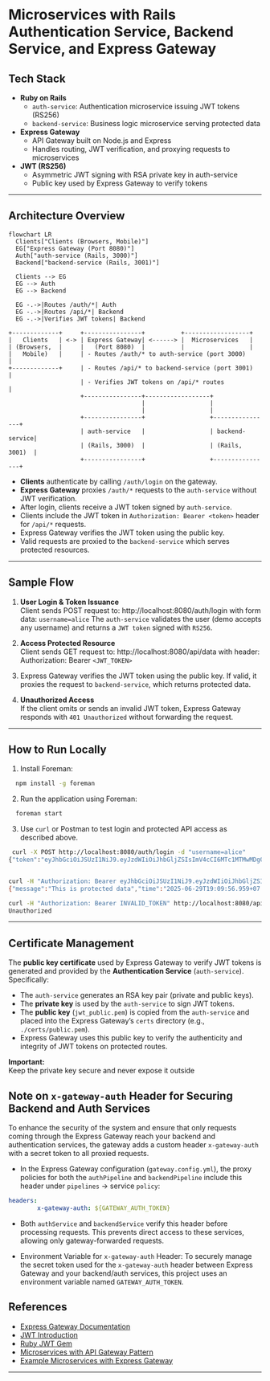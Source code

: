 # Microservices with Rails Authentication Service, Backend Service, and Express Gateway

## Tech Stack

- **Ruby on Rails**
    - `auth-service`: Authentication microservice issuing JWT tokens (RS256)
    - `backend-service`: Business logic microservice serving protected data
- **Express Gateway**
    - API Gateway built on Node.js and Express
    - Handles routing, JWT verification, and proxying requests to microservices
- **JWT (RS256)**
    - Asymmetric JWT signing with RSA private key in auth-service
    - Public key used by Express Gateway to verify tokens

---

## Architecture Overview
```mermaid
flowchart LR
  Clients["Clients (Browsers, Mobile)"]
  EG["Express Gateway (Port 8080)"]
  Auth["auth-service (Rails, 3000)"]
  Backend["backend-service (Rails, 3001)"]

  Clients --> EG
  EG --> Auth
  EG --> Backend

  EG -.->|Routes /auth/*| Auth
  EG -.->|Routes /api/*| Backend
  EG -.->|Verifies JWT tokens| Backend
```
```text
+-------------+     +----------------+          +------------------+
|   Clients   | <-> | Express Gateway| <------> |  Microservices   |
| (Browsers,  |     |   (Port 8080)  |          |                  |
|   Mobile)   |     | - Routes /auth/* to auth-service (port 3000)         |
+-------------+     | - Routes /api/* to backend-service (port 3001)       |
                    | - Verifies JWT tokens on /api/* routes                |
                    +----------------+------------------+
                                     |                  |
                                     |                  |
                    +----------------+                  +----------------+
                    | auth-service   |                  | backend-service|
                    | (Rails, 3000)  |                  | (Rails, 3001)  |
                    +----------------+                  +----------------+
```

- **Clients** authenticate by calling `/auth/login` on the gateway.
- **Express Gateway** proxies `/auth/*` requests to the `auth-service` without JWT verification.
- After login, clients receive a JWT token signed by `auth-service`.
- Clients include the JWT token in `Authorization: Bearer <token>` header for `/api/*` requests.
- Express Gateway verifies the JWT token using the public key.
- Valid requests are proxied to the `backend-service` which serves protected resources.

---

## Sample Flow

1. **User Login & Token Issuance**  
   Client sends POST request to:  http://localhost:8080/auth/login with form data: `username=alice`
   The `auth-service` validates the user (demo accepts any username) and returns a `JWT token` signed with `RS256`.

2. **Access Protected Resource**  
   Client sends GET request to:  http://localhost:8080/api/data with header:  Authorization: Bearer `<JWT_TOKEN>`

3. Express Gateway verifies the JWT token using the public key. If valid, it proxies the request to `backend-service`, which returns protected data.

3. **Unauthorized Access**  
   If the client omits or sends an invalid JWT token, Express Gateway responds with `401 Unauthorized` without forwarding the request.

---

## How to Run Locally
1. Install Foreman:
```bash
  npm install -g foreman
```
2. Run the application using Foreman:
```bash
  foreman start
```
3. Use `curl` or Postman to test login and protected API access as described above.
```bash
 curl -X POST http://localhost:8080/auth/login -d "username=alice"
{"token":"eyJhbGciOiJSUzI1NiJ9.eyJzdWIiOiJhbGljZSIsImV4cCI6MTc1MTMwMDg0OH0.G2wwyYupPK4hXnNlV7D1418QTfGoucJJ5kXdHwX__fIDMEnMp9xGdAVjYVoDspckHtKr9nAWz3ScNt6wwfWguG6_1A0HfJxtRtIHM4a3tEuuAXewxx4dXhb0tc8Cw22gNsaYUkhkvzUjgMC8SQPqUoM-ZjIQ6TH4L1FgHlO_BMcnWfhMcA9fwog-_Ql8T2nQY2aJvCSQJFp0aAAZb03Ppjt9PV6DtAbZ8iDRxnYgBYa_nOU_H8yjFfBbgZrzOrUnMsjg6iKXm7_rEfxq9YgAtp6dDklsr818LrQAThz-y7cxAj6mYsW7Yie_tGaR9VbQOt326MYQrD5wVWLi_J84yw"}


curl -H "Authorization: Bearer eyJhbGciOiJSUzI1NiJ9.eyJzdWIiOiJhbGljZSIsImV4cCI6MTc1MTMwMDg0OH0.G2wwyYupPK4hXnNlV7D1418QTfGoucJJ5kXdHwX__fIDMEnMp9xGdAVjYVoDspckHtKr9nAWz3ScNt6wwfWguG6_1A0HfJxtRtIHM4a3tEuuAXewxx4dXhb0tc8Cw22gNsaYUkhkvzUjgMC8SQPqUoM-ZjIQ6TH4L1FgHlO_BMcnWfhMcA9fwog-_Ql8T2nQY2aJvCSQJFp0aAAZb03Ppjt9PV6DtAbZ8iDRxnYgBYa_nOU_H8yjFfBbgZrzOrUnMsjg6iKXm7_rEfxq9YgAtp6dDklsr818LrQAThz-y7cxAj6mYsW7Yie_tGaR9VbQOt326MYQrD5wVWLi_J84yw" http://localhost:8080/api/data
{"message":"This is protected data","time":"2025-06-29T19:09:56.959+07:00"}

curl -H "Authorization: Bearer INVALID_TOKEN" http://localhost:8080/api/data
Unauthorized
```
---
## Certificate Management

The **public key certificate** used by Express Gateway to verify JWT tokens is generated and provided by the **Authentication Service** (`auth-service`). Specifically:

- The `auth-service` generates an RSA key pair (private and public keys).
- The **private key** is used by the `auth-service` to sign JWT tokens.
- The **public key** (`jwt_public.pem`) is copied from the `auth-service` and placed into the Express Gateway’s `certs` directory (e.g., `./certs/public.pem`).
- Express Gateway uses this public key to verify the authenticity and integrity of JWT tokens on protected routes.

**Important:**  
Keep the private key secure and never expose it outside

## Note on `x-gateway-auth` Header for Securing Backend and Auth Services

To enhance the security of the system and ensure that only requests coming through the Express Gateway reach your backend and authentication services, the gateway adds a custom header `x-gateway-auth` with a secret token to all proxied requests.

- In the Express Gateway configuration (`gateway.config.yml`), the proxy policies for both the `authPipeline` and `backendPipeline` include this header under `pipelines` -> service `policy`:
```yml
headers:
        x-gateway-auth: ${GATEWAY_AUTH_TOKEN}
```
- Both `authService` and `backendService` verify this header before processing requests. This prevents direct access to these services, allowing only gateway-forwarded requests.

- Environment Variable for `x-gateway-auth` Header:
To securely manage the secret token used for the `x-gateway-auth` header between Express Gateway and your backend/auth services, this project uses an environment variable named `GATEWAY_AUTH_TOKEN`.
## References

- [Express Gateway Documentation](https://www.express-gateway.io/docs/)
- [JWT Introduction](https://jwt.io/introduction/)
- [Ruby JWT Gem](https://github.com/jwt/ruby-jwt)
- [Microservices with API Gateway Pattern](https://microservices.io/patterns/apigateway.html)
- [Example Microservices with Express Gateway](https://dev.to/naseef012/create-a-microservices-app-with-dockerized-express-api-gateway-1kf9)
---
